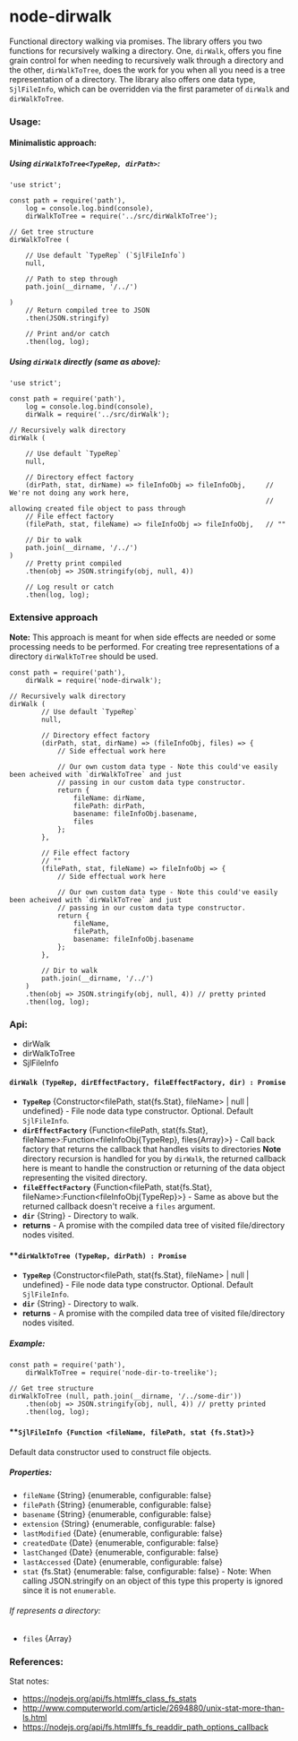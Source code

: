 # node-dirwalk
Functional directory walking via promises.  The library offers you two functions for recursively walking a directory.
 One, `dirWalk`, offers you fine grain control for when needing to recursively walk through a directory
 and the other, `dirWalkToTree`, does the work for you when all you need is a tree representation of a directory.
 The library also offers one data type, `SjlFileInfo`, which can be overridden via the first
 parameter of `dirWalk` and `dirWalkToTree`.

### Usage:

#### Minimalistic approach:

##### Using `dirWalkToTree<TypeRep, dirPath>`:

```
'use strict';

const path = require('path'),
    log = console.log.bind(console),
    dirWalkToTree = require('../src/dirWalkToTree');

// Get tree structure
dirWalkToTree (

    // Use default `TypeRep` (`SjlFileInfo`)
    null,

    // Path to step through
    path.join(__dirname, '/../')

)
    // Return compiled tree to JSON
    .then(JSON.stringify)

    // Print and/or catch
    .then(log, log);

```

##### Using `dirWalk` directly (same as above):

```
'use strict';

const path = require('path'),
    log = console.log.bind(console),
    dirWalk = require('../src/dirWalk');

// Recursively walk directory
dirWalk (

    // Use default `TypeRep`
    null,

    // Directory effect factory
    (dirPath, stat, dirName) => fileInfoObj => fileInfoObj,     // We're not doing any work here,
                                                                // allowing created file object to pass through
    // File effect factory
    (filePath, stat, fileName) => fileInfoObj => fileInfoObj,   // ""

    // Dir to walk
    path.join(__dirname, '/../')
)
    // Pretty print compiled
    .then(obj => JSON.stringify(obj, null, 4))

    // Log result or catch
    .then(log, log);

```

### Extensive approach
**Note:** This approach is meant for when side effects are needed or some processing 
needs to be performed.  For creating tree representations of a directory `dirWalkToTree`
  should be used.
```
const path = require('path'),
    dirWalk = require('node-dirwalk');

// Recursively walk directory
dirWalk (
        // Use default `TypeRep`
        null,

        // Directory effect factory
        (dirPath, stat, dirName) => (fileInfoObj, files) => {
            // Side effectual work here
            
            // Our own custom data type - Note this could've easily been acheived with `dirWalkToTree` and just
            // passing in our custom data type constructor.
            return { 
                fileName: dirName,
                filePath: dirPath,
                basename: fileInfoObj.basename,
                files
            };
        },

        // File effect factory
        // ""
        (filePath, stat, fileName) => fileInfoObj => {
            // Side effectual work here
            
            // Our own custom data type - Note this could've easily been acheived with `dirWalkToTree` and just
            // passing in our custom data type constructor.
            return {
                fileName,
                filePath,
                basename: fileInfoObj.basename
            };
        },

        // Dir to walk
        path.join(__dirname, '/../')
    )
    .then(obj => JSON.stringify(obj, null, 4)) // pretty printed
    .then(log, log);
```

### Api:

- dirWalk
- dirWalkToTree
- SjlFileInfo

#### `dirWalk (TypeRep, dirEffectFactory, fileEffectFactory, dir) : Promise`
- **`TypeRep`** {Constructor<filePath, stat{fs.Stat}, fileName> | null | undefined} - 
    File node data type constructor. Optional.  Default `SjlFileInfo`.
- **`dirEffectFactory`** {Function<filePath, stat{fs.Stat}, fileName>:Function<fileInfoObj{TypeRep}, files{Array}>} - 
    Call back factory that returns the callback that handles visits to directories 
    **Note** directory recursion is handled for you by `dirWalk`, the returned callback
     here is meant to handle the construction or returning of the data object 
     representing the visited directory. 
- **`fileEffectFactory`** {Function<filePath, stat{fs.Stat}, fileName>:Function<fileInfoObj{TypeRep}>} -
    Same as above but the returned callback doesn't receive a `files` argument.
- **`dir`** {String} - Directory to walk.
- **returns** - A promise with the compiled data tree of visited file/directory nodes visited.

#### **`dirWalkToTree (TypeRep, dirPath) : Promise`
- **`TypeRep`** {Constructor<filePath, stat{fs.Stat}, fileName> | null | undefined} - 
    File node data type constructor. Optional.  Default `SjlFileInfo`.
- **`dir`** {String} - Directory to walk.
- **returns** - A promise with the compiled data tree of visited file/directory nodes visited.
##### Example:
```
const path = require('path'),
    dirWalkToTree = require('node-dir-to-treelike');

// Get tree structure
dirWalkToTree (null, path.join(__dirname, '/../some-dir'))
    .then(obj => JSON.stringify(obj, null, 4)) // pretty printed
    .then(log, log);
```

#### **`SjlFileInfo {Function <fileName, filePath, stat {fs.Stat}>}`
Default data constructor used to construct file objects.

##### Properties:
- `fileName` {String} {enumerable, configurable: false}
- `filePath` {String} {enumerable, configurable: false}
- `basename` {String} {enumerable, configurable: false}
- `extension` {String} {enumerable, configurable: false}
- `lastModified` {Date} {enumerable, configurable: false}
- `createdDate` {Date} {enumerable, configurable: false}
- `lastChanged` {Date} {enumerable, configurable: false}
- `lastAccessed` {Date} {enumerable, configurable: false}
- `stat` {fs.Stat} {enumerable: false, configurable: false} - Note: When calling JSON.stringify on an object of this
    type this property is ignored since it is not `enumerable`.

###### If represents a directory:
- `files` {Array<SjlFileInfo>}

### References:
Stat notes:
 - https://nodejs.org/api/fs.html#fs_class_fs_stats
 - http://www.computerworld.com/article/2694880/unix-stat-more-than-ls.html
 - https://nodejs.org/api/fs.html#fs_fs_readdir_path_options_callback
